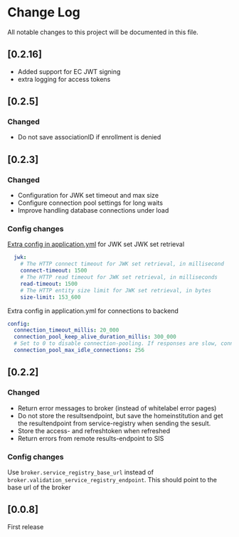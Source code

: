 # Change Log

All notable changes to this project will be documented in this file.

## [0.2.16]

- Added support for EC JWT signing
- extra logging for access tokens

## [0.2.5]

### Changed

- Do not save associationID if enrollment is denied

## [0.2.3]

### Changed

- Configuration for JWK set timeout and max size
- Configure connection pool settings for long waits
- Improve handling database connections under load

### Config changes

[Extra config in application.yml](https://github.com/SURFnet/student-mobility-inteken-ontvanger-generiek/blob/8e9cb49f4c7e22f5789c4bb8bb988a5b75526f87/src/main/resources/application.yml#L68...L74) for JWK set JWK set retrieval

```yaml
  jwk:
    # The HTTP connect timeout for JWK set retrieval, in millisecond
    connect-timeout: 1500
    # The HTTP read timeout for JWK set retrieval, in milliseconds
    read-timeout: 1500
    # The HTTP entity size limit for JWK set retrieval, in bytes
    size-limit: 153_600
```

Extra config in application.yml for connections to backend

```yaml
config:
  connection_timeout_millis: 20_000
  connection_pool_keep_alive_duration_millis: 300_000
  # Set to 0 to disable connection-pooling. If responses are slow, connection-pooling does not matter anyway
  connection_pool_max_idle_connections: 256
```

## [0.2.2]

### Changed

- Return error messages to broker (instead of whitelabel error pages)
- Do not store the resultsendpoint, but save the homeinstitution and get the
resultendpoint from service-registry when sending the sesult.
- Store the access- and refreshtoken when refreshed
- Return errors from remote results-endpoint to SIS

### Config changes

Use `broker.service_registry_base_url` instead of
`broker.validation_service_registry_endpoint`. This should point to the base
url of the broker

## [0.0.8]

First release
